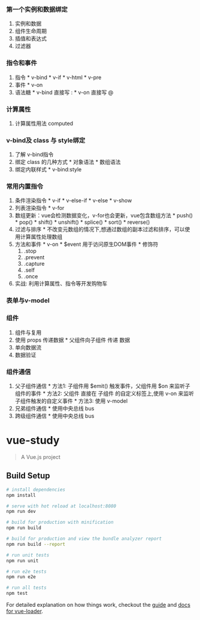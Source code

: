 
### 第一个实例和数据绑定
  1. 实例和数据
  2. 组件生命周期
  3. 插值和表达式
  4. 过滤器

### 指令和事件
  1. 指令
    * v-bind
    * v-if
    * v-html
    * v-pre
  2. 事件
    * v-on
  3. 语法糖
    * v-bind 直接写 :
    * v-on 直接写 @

### 计算属性
  1. 计算属性用法 computed


### v-bind及 class 与 style绑定
  1. 了解 v-bind指令
  2. 绑定 class 的几种方式
    * 对象语法
    * 数组语法
  3. 绑定内联样式
    * v-bind:style

### 常用内置指令
  1. 条件渲染指令
    * v-if
    * v-else-if
    * v-else
    * v-show 
  2. 列表渲染指令
    * v-for
  3. 数组更新：vue会检测数据变化，v-for也会更新，vue包含数组方法
    * push()
    * pop()
    * shift()
    * unshift()
    * splice()
    * sort()
    * reverse()
  4. 过滤与排序
    * 不改变元数组的情况下,想通过数组的副本过滤和排序，可以使用计算属性处理数组
  5. 方法和事件
    * v-on
    * $event 用于访问原生DOM事件
    * 修饰符
      1. .stop
      2. .prevent
      3. .capture
      4. .self
      5. .once
  6. 实战: 利用计算属性、指令等开发购物车

### 表单与v-model

### 组件
  1. 组件与复用
  2. 使用 props 传递数据
    * 父组件向子组件 传递 数据
  3. 单向数据流
  4. 数据验证

### 组件通信
  1. 父子组件通信
    * 方法1: 子组件用 $emit() 触发事件，父组件用 $on 来监听子组件的事件
    * 方法2: 父组件 直接在 子组件 的自定义标签上,使用 v-on 来监听 子组件触发的自定义事件
    * 方法3: 使用 v-model
  2. 兄弟组件通信
    * 使用中央总线 bus
  3. 跨级组件通信
    * 使用中央总线 bus

# vue-study

> A Vue.js project

## Build Setup

``` bash
# install dependencies
npm install

# serve with hot reload at localhost:8080
npm run dev

# build for production with minification
npm run build

# build for production and view the bundle analyzer report
npm run build --report

# run unit tests
npm run unit

# run e2e tests
npm run e2e

# run all tests
npm test
```

For detailed explanation on how things work, checkout the [guide](http://vuejs-templates.github.io/webpack/) and [docs for vue-loader](http://vuejs.github.io/vue-loader).
